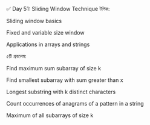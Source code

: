✅ Day 51: Sliding Window Technique
টপিক:

Sliding window basics

Fixed and variable size window

Applications in arrays and strings

৫টি প্রবলেম:

Find maximum sum subarray of size k

Find smallest subarray with sum greater than x

Longest substring with k distinct characters

Count occurrences of anagrams of a pattern in a string

Maximum of all subarrays of size k
